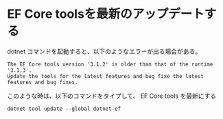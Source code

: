 #  EF Core toolsを最新のアップデートする

dotnet コマンドを起動すると、以下のようなエラーが出る場合がある。

```
The EF Core tools version '3.1.2' is older than that of the runtime '3.1.3'. 
Update the tools for the latest features and bug fixe the latest features and bug fixes.
```

このような時は、以下のコマンドをタイプして、 EF Core tools を最新にする


```
dotnet tool update --global dotnet-ef
```
